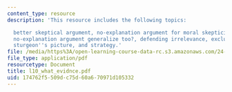 ```yaml
---
content_type: resource
description: 'This resource includes the following topics:

  better skeptical argument, no-explanation argument for moral skepticism, does the
  no-explanation argument generalize too?, defending irrelevance, exclusion in action,
  sturgeon''s picture, and strategy.'
file: /media/https%3A/open-learning-course-data-rc.s3.amazonaws.com/24-03-relativism-reason-and-reality-spring-2005/174762f5509dc75d60a670971d105332_l10_what_evidnce.pdf
file_type: application/pdf
resourcetype: Document
title: l10_what_evidnce.pdf
uid: 174762f5-509d-c75d-60a6-70971d105332
---
```

